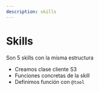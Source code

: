 ```yaml
---
description: skills
---
```


# Skills

Son 5 skills con la misma estructura

* Creamos clase cliente S3
* Funciones concretas de la skill
* Definimos función con `@tool`
